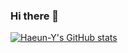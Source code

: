 ### Hi there 👋

<!--
**Haeun-Y/Haeun-Y** is a ✨ _special_ ✨ repository because its `README.md` (this file) appears on your GitHub profile.

Here are some ideas to get you started:

- 🔭 I’m currently working on ...
- 🌱 I’m currently learning ...
- 👯 I’m looking to collaborate on ...
- 🤔 I’m looking for help with ...
- 💬 Ask me about ...
- 📫 How to reach me: ...
- 😄 Pronouns: ...
- ⚡ Fun fact: ...
-->
[![Haeun-Y's GitHub stats](https://github-readme-stats.vercel.app/api?username=Haeun-Y&show_icons=true&theme=github_dark&count_private=true&hide=stars)](https://github.com/anuraghazra/github-readme-stats)



